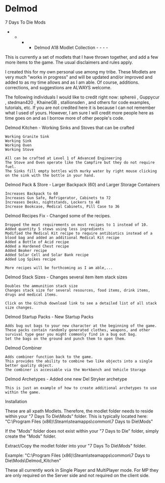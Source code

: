 # Delmod
7 Days To Die Mods
- - - - Delmod A18 Modlet Collection - - - - 

This is currently a set of modlets that I have thrown together, and add a few more items to the game. The usual disclaimers and rules apply. 

I created this for my own personal use among my tribe. These Modlets are very much "works in progress" and will be updated and/or improved and added to as my time allows and as I am able. Of course, additions. corrections, and suggestions are ALWAYS welcome. 

The following individuals I would like to credit right now: sphereii , Guppycur , stedman420 , KhaineGB , stallionsden , and others for code examples, tutorials, etc. If you are not credited here it is because I can not remember what I used of yours. However, I am sure I will credit more people here as time goes on and as I borrow more of other people's code.  

Delmod Kitchen - Working Sinks and Stoves that can be crafted

	Working Granite Sink
	Working Sink
	Working Oven
	Working Stove

	All can be crafted at Level 1 of Advanced Engineering
	The Stove and Oven operate like the Campfire but they do not require fuel.
	The Sinks fill empty bottles with murky water by right mouse clicking on the sink with the bottle in your hand.

Delmod Pack & Store - Larger Backpack (60) and Larger Storage Containers

	Increases Backpack to 60
	Increases Gun Safe, Refrigerator, Cabinets to 72
	Increases Desks, nightstands, Lockers to 48
	Increase Bookcase, Medical Cabinets, Pill Case to 36


Delmod Recipes Fix - Changed some of the recipes.

	Dropped the meat requirements on most recipes to 1 instead of 10.
	Added quantity 5 stews using less ingredients
	Modified the Medical Kit recipe to require antibiotics instead of a blood bag and added an additional Medical Kit recipe
	Added a Bottle of Acid recipe
	Added a Hardened Chest recipe
	Added Beaker recipe
	Added Solar Cell and Solar Bank recipe
	Added Log Spikes recipe

	More recipes will be forthcoming as I am able,...

Delmod Stack Sizes - Changes several item item stack sizes

	Doubles the ammunition stack size
	Changes stack size for several resources, food items, drink items, drugs and medical items.

	Click on the Github download link to see a detailed list of all stack size changes.

Delmod Startup Packs - New Startup Packs

	Adds bug out bags to your new character at the beginning of the game. These packs contain randomly generated clothes, weapons, and other survival type gear you might commonly find in a bug out bag.
	Set the bags on the ground and punch them to open them.
	
Delmod Combiner

	Adds combiner function back to the game.  
	This provides the ability to combine two like objects into a single better quality object.  
	The combiner is accessable via the Workbench and Vehicle Storage

Delmod Archetypes - Added one new Del Stryker archetype

	This is just an example of how to create additional archetypes to use within the game.


Installation

These are all xpath Modlets. Therefore, the modlet folder needs to reside within your "7 Days To Die\Mods" folder. 
This is typically located here: "C:\Program Files (x86)\Steam\steamapps\common\7 Days to Die\Mods"

If the "Mods" folder does not exist within your "7 Days to Die" folder, simply create the "Mods" folder. 

Extract/Copy the modlet folder into your "7 Days To Die\Mods" folder. 

Example: "C:\Program Files (x86)\Steam\steamapps\common\7 Days to Die\Mods\Delmod_Kitchen"



These all currently work in Single Player and MultiPlayer mode. 
For MP they are only required on the Server side and not required on the client side.
